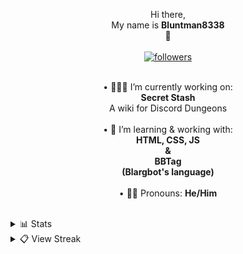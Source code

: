 <p align="center">
Hi there,</br>My name is <strong>Bluntman8338</strong> </br>👋</br></br>
  <a href="https://github.com/Bluntman8338"> <img alt="followers" title="Give Me A Follow" src="https://img.shields.io/github/followers/Bluntman8338?color=FCEF01&labelColor=006A2F&style=for-the-badge&logo=github&label=Give%20Me%20A%20Follow" /></a></br>
</p>



<p align="center">
<br>• 🧑🏼‍💻  I’m currently working on:<br><strong>Secret Stash</strong><br>A wiki for Discord Dungeons<br>
<br>• 📖 I’m learning & working with:</br><strong>HTML, CSS, JS<br>&<br>BBTag<br>(Blargbot's language)</strong></br>
<br>• 🙋🏼 Pronouns: <strong>He/Him</strong></br>
</p>
</br>
<details>
  <summary>📊 Stats</summary>
  <p align="center">
<a href="https://github.com/Bluntman8338/github-readme-stats"><img alt="Bluntman8338's Github Stats" src="https://denvercoder1-github-readme-stats.vercel.app/api?username=Bluntman8338&show_icons=true&count_private=true&title_color=006A2F&text_color=FCEF01&icon_color=006A2F&react&hide_border=true&bg_color=171A18" /></a>
</p>
</details>

<details>
  <summary>📋 View Streak </summary>
  <p align="center">
<a href="https://git.io/streak-stats"><img src="https://streak-stats.demolab.com?user=Bluntman8338&ring=006A2F&fire=FCEF01&background=171A18&currStreakNum=FCEF01&currStreakLabel=FCEF01&sideNums=FCEF01&stroke=FCEF01&border=006A2F&sideLabels=006A2F&dates=006A2F" alt="Bluntman8338's Streak" /></a>
</p>
</details>
